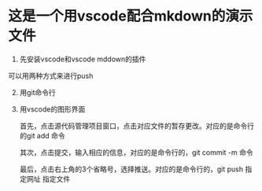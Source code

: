 # 这是一个用vscode配合mkdown的演示文件
1. 先安装vscode和vscode mddown的插件


可以用两种方式来进行push

2. 用git命令行




0. 用vscode的图形界面
   
    首先，点击源代码管理项目窗口，点击对应文件的暂存更改。对应的是命令行的git add 命令

    其次，点击提交，输入相应的信息，对应的是命令行的，git commit -m 命令

    最后，点击右上角的3个省略号，选择推送。对应的是命令行的，git push 指定网址 指定文件



